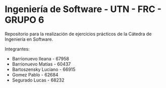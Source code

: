 # Ingeniería de Software - UTN - FRC - GRUPO 6
Repositorio para la realización de ejercicios prácticos de la Cátedra de Ingeniería en Software.

Integrantes:
- Barrionuevo Ileana - 67958
- Barrionuevo Matías - 60437
- Bartoszensky Luciano - 66915
- Gomez Pablo - 62684
- Segurado Lucas - 68232

